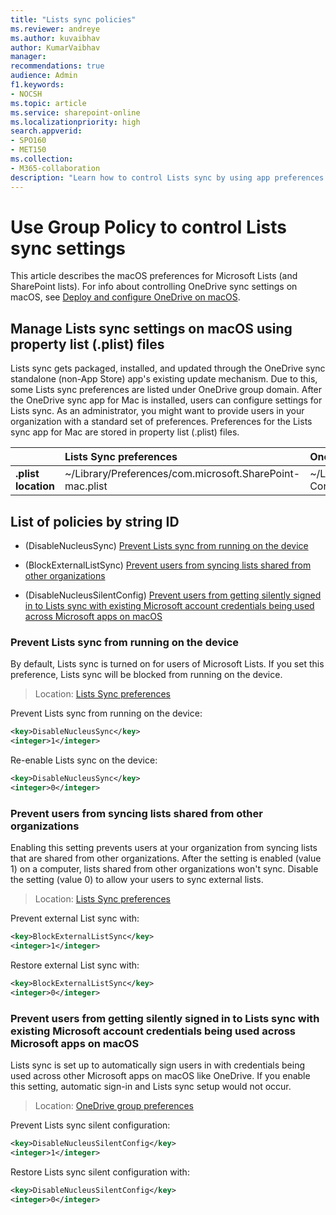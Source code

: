 ```yaml
---
title: "Lists sync policies"
ms.reviewer: andreye
ms.author: kuvaibhav
author: KumarVaibhav
manager: 
recommendations: true
audience: Admin
f1.keywords:
- NOCSH
ms.topic: article
ms.service: sharepoint-online
ms.localizationpriority: high
search.appverid:
- SPO160
- MET150
ms.collection:  
- M365-collaboration
description: "Learn how to control Lists sync by using app preferences on macOS."
---
```

# Use Group Policy to control Lists sync settings

This article describes the macOS preferences for Microsoft Lists (and SharePoint lists). For info about controlling OneDrive sync settings on macOS, see [Deploy and configure OneDrive on macOS](/sharepoint/deploy-and-configure-on-macos).

## Manage Lists sync settings on macOS using property list (.plist) files

Lists sync gets packaged, installed, and updated through the OneDrive sync standalone (non-App Store) app's existing update mechanism. Due to this, some Lists sync preferences are listed under OneDrive group domain. After the OneDrive sync app for Mac is installed, users can configure settings for Lists sync. As an administrator, you might want to provide users in your organization with a standard set of preferences. Preferences for the Lists sync app for Mac are stored in property list (.plist) files.
  
|| Lists Sync preferences | OneDrive group preferences |
|:-----|:-----|:-----|
|**.plist location**  |~/Library/Preferences/com.microsoft.SharePoint-mac.plist  |~/Library/Group Containers/UBF8T346G9.OneDriveStandaloneSuite/Library/Preferences/UBF8T346G9.OneDriveStandaloneSuite.plist  |

## List of policies by string ID

- (DisableNucleusSync) [Prevent Lists sync from running on the device](lists-sync-policies-macos.md#prevent-lists-sync-from-running-on-the-device)

- (BlockExternalListSync) [Prevent users from syncing lists shared from other organizations](lists-sync-policies-macos.md#prevent-users-from-syncing-lists-shared-from-other-organizations)

- (DisableNucleusSilentConfig) [Prevent users from getting silently signed in to Lists sync with existing Microsoft account credentials being used across Microsoft apps on macOS](lists-sync-policies-macos.md#prevent-users-from-getting-silently-signed-in-to-lists-sync-with-existing-microsoft-account-credentials-being-used-across-microsoft-apps-on-macos)

### Prevent Lists sync from running on the device

By default, Lists sync is turned on for users of Microsoft Lists. If you set this preference, Lists sync will be blocked from running on the device.

> Location: [Lists Sync preferences](lists-sync-policies-macos.md#Manage-Lists-sync-settings-on-macos-using-property-list-(.plist)-files)

Prevent Lists sync from running on the device:

```xml
<key>DisableNucleusSync</key>
<integer>1</integer>
```

Re-enable Lists sync on the device:

```xml
<key>DisableNucleusSync</key>
<integer>0</integer>
```

### Prevent users from syncing lists shared from other organizations

Enabling this setting prevents users at your organization from syncing lists that are shared from other organizations. After the setting is enabled (value 1) on a computer, lists shared from other organizations won't sync. Disable the setting (value 0) to allow your users to sync external lists.

> Location: [Lists Sync preferences](lists-sync-policies-macos.md#Manage-Lists-sync-settings-on-macos-using-property-list-(.plist)-files)

Prevent external List sync with:

```xml
<key>BlockExternalListSync</key>
<integer>1</integer>
```

Restore external List sync with:

```xml
<key>BlockExternalListSync</key>
<integer>0</integer>
```

### Prevent users from getting silently signed in to Lists sync with existing Microsoft account credentials being used across Microsoft apps on macOS

Lists sync is set up to automatically sign users in with credentials being used across other Microsoft apps on macOS like OneDrive. If you enable this setting, automatic sign-in and Lists sync setup would not occur.

> Location: [OneDrive group preferences](lists-sync-policies-macos.md#Manage-Lists-sync-settings-on-macos-using-property-list-(.plist)-files)

Prevent Lists sync silent configuration:

```xml
<key>DisableNucleusSilentConfig</key>
<integer>1</integer>
```

Restore Lists sync silent configuration with:

```xml
<key>DisableNucleusSilentConfig</key>
<integer>0</integer>
```
